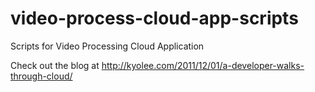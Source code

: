 video-process-cloud-app-scripts
===============================

Scripts for Video Processing Cloud Application

Check out the blog at http://kyolee.com/2011/12/01/a-developer-walks-through-cloud/
